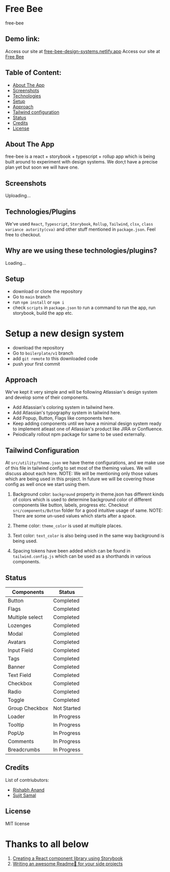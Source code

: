 # Free Bee

free-bee

## Demo link:

Access our site at [free-bee-design-systems.netlify.app](https://free-bee-design-systems.netlify.app/)
Access our site at [Free Bee](https://ranand16.github.io/free-bee/)

## Table of Content:

-   [About The App](#about-the-app)
-   [Screenshots](#screenshots)
-   [Technologies](#technologies)
-   [Setup](#setup)
-   [Approach](#approach)
-   [Tailwind configuration](#tailconf)
-   [Status](#status)
-   [Credits](#credits)
-   [License](#license)

## About The App

free-bee is a react + storybook + typescript + rollup app which is being built around to experiment with design systems. We don;t have a precise plan yet but soon we will have one.

## Screenshots

Uploading...

## Technologies/Plugins

We've used `React`, `Typescript`, `Storybook`, `Rollup`, `Tailwind`, `clsx`, `class variance autority(cva)` and other stuff mentioned in `package.json`. Feel free to checkout.

## Why are we using these technologies/plugins?

Loading...

## Setup

-   download or clone the repository
-   Go to `main` branch
-   run `npm install` or `npm i`
-   check `scripts` in `package.json` to run a command to run the app, run storybook, build the app etc.

# Setup a new design system

-   download the repository
-   Go to `boilerplate/v1` branch
-   add `git remote` to this downloaded code
-   push your first commit

## Approach

We've kept it very simple and will be following Atlassian's design system and develop some of their components.

-   Add Atlassian's coloring system in tailwind here.
-   Add Atlassian's typography system in tailwind here.
-   Add Popup, Button, Flags like components here.
-   Keep adding components until we have a minimal design system ready to implement atleast one of Atlassian's product like JIRA or Confluence.
-   Peiodically rollout npm package for same to be used externally.

## Tailwind Configuration

At `src/utility/theme.json` we have theme configurations, and we make use of this file in tailwind config to set most of the theming values. We will discuss about each here.
NOTE: We will be mentioning only those values which are being used in this project. In future we will be covering those config as well once we start using them.

1.  Background color: `background` property in theme.json has different kinds of colors which is used to determine background color of different components like button, labels, progress etc.
    Checkout `src/components/Button` folder for a good intuitive usage of same.
    NOTE: There are some un-used values which starts after a space.

2.  Theme color: `theme_color` is used at multiple places.
3.  Text color: `text_color` is also being used in the same way background is being used.
4.  Spacing tokens have been added which can be found in `tailwind.config.js` which can be used as a shorthands in various components.

## Status

| Components      | Status      |
| --------------- | ----------- |
| Button          | Completed   |
| Flags           | Completed   |
| Multiple select | Completed   |
| Lozenges        | Completed   |
| Modal           | Completed   |
| Avatars         | Completed   |
| Input Field     | Completed   |
| Tags            | Completed   |
| Banner          | Completed   |
| Text Field      | Completed   |
| Checkbox        | Completed   |
| Radio           | Completed   |
| Toggle          | Completed   |
| Group Checkbox  | Not Started |
| Loader          | In Progress |
| Tooltip         | In Progress |
| PopUp           | In Progress |
| Comments        | In Progress |
| Breadcrumbs     | In Progress |

<!-- ## What are we learning while building this styleguide/design system

Obviously once you read the approach and other things mentioned above you will get to know what someone would learn in course of building a design system. Let's try to understand: -->

## Credits

List of contriubutors:

-   [Rishabh Anand](https://github.com/ranand16)
-   [Sujit Samal](https://github.com/sujitsamaltechworks)

## License

MIT license

# Thanks to all below

1.  [Creating a React component library using Storybook](https://prateeksurana.me/blog/react-component-library-using-storybook-7/)
2.  [Writing an awesome Readme📄 for your side projects](https://victorbruce82.medium.com/writing-an-awesome-readme-for-your-side-projects-fabd20f96db0)
